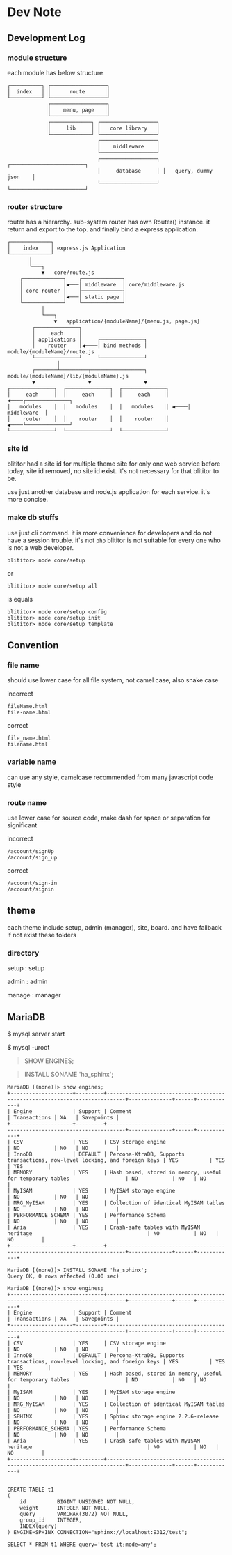 # Dev Note

## Development Log

### module structure

each module has below structure

```
┌──────────┐ ┌──────────────────┐
│  index   │ │      route       │
└──────────┘ └──────────────────┘
             ┌──────────────────┐
             │    menu, page    │
             └──────────────────┘
             ┌─────────────┐ ┌──────────────────┐
             │     lib     │ │   core library   │
             └─────────────┘ └──────────────────┘
                             ┌──────────────────┐
                             │    middleware    │
                             └──────────────────┘
                             ┌──────────────────┐ ┌────────────────────────┐
                             │     database     │ │   query, dummy json    │
                             └──────────────────┘ └────────────────────────┘
```

### router structure

router has a hierarchy. sub-system router has own Router() instance.
it return and export to the top. and finally bind a express application.

```
┌─────────────┐
│    index    │ express.js Application
└─────────────┘
       │
       └───┐
           ▼   core/route.js
    ┌─────────────┐    ┌─────────────┐
    │             │◀───│ middleware  │ core/middleware.js
    │ core router │    ├─────────────┤
    │             │◀───│ static page │
    └─────────────┘    └─────────────┘
           │
           └───┐
               ▼   application/{moduleName}/{menu.js, page.js}
        ┌──────────────┐
        │     each     │
        │ applications │     ┌──────────────┐
        │    router    │◀────│ bind methods │  module/{moduleName}/route.js
        └──────────────┘     └──────────────┘
                │
        ┌───────┴─────────┬─────────────────┐  module/{moduleName}/lib/{moduleName}.js
        ▼                 ▼                 ▼
┌──────────────┐  ┌──────────────┐  ┌──────────────┐
│     each     │  │     each     │  │     each     │ ◀────┌──────────────┐
│   modules    │  │   modules    │  │   modules    │ ◀────│  middleware  │
│    router    │  │    router    │  │    router    │ ◀────└──────────────┘
└──────────────┘  └──────────────┘  └──────────────┘
```

### site id

blititor had a site id for multiple theme site for only one web service before
today, site id removed, no site id exist. it's not necessary for that blititor to be.

use just another database and node.js application for each service.
it's more concise.

### make db stuffs

use just cli command. it is more convenience for developers and do not have a session trouble. it's not `php`
blititor is not suitable for every one who is not a web developer.

```
blititor> node core/setup
```
or
```
blititor> node core/setup all
```
is equals
```
blititor> node core/setup config
blititor> node core/setup init
blititor> node core/setup template
```

## Convention

### file name

should use lower case for all file system, not camel case, also snake case

incorrect

```
fileName.html
file-name.html
```

correct

```
file_name.html
filename.html
```

### variable name

can use any style, camelcase recommended from many javascript code style

### route name

use lower case for source code, make dash for space or separation for significant

incorrect

```
/account/signUp
/account/sign_up
```

correct

```
/account/sign-in
/account/signin
```

## theme

each theme include setup, admin (manager), site, board. and have fallback if not exist these folders

### directory

setup
: setup

admin
: admin

manage
: manager


## MariaDB

$ mysql.server start

$ mysql -uroot

> SHOW ENGINES;

> INSTALL SONAME 'ha_sphinx';

```shell
MariaDB [(none)]> show engines;
+--------------------+---------+----------------------------------------------------------------------------+--------------+------+------------+
| Engine             | Support | Comment                                                                    | Transactions | XA   | Savepoints |
+--------------------+---------+----------------------------------------------------------------------------+--------------+------+------------+
| CSV                | YES     | CSV storage engine                                                         | NO           | NO   | NO         |
| InnoDB             | DEFAULT | Percona-XtraDB, Supports transactions, row-level locking, and foreign keys | YES          | YES  | YES        |
| MEMORY             | YES     | Hash based, stored in memory, useful for temporary tables                  | NO           | NO   | NO         |
| MyISAM             | YES     | MyISAM storage engine                                                      | NO           | NO   | NO         |
| MRG_MyISAM         | YES     | Collection of identical MyISAM tables                                      | NO           | NO   | NO         |
| PERFORMANCE_SCHEMA | YES     | Performance Schema                                                         | NO           | NO   | NO         |
| Aria               | YES     | Crash-safe tables with MyISAM heritage                                     | NO           | NO   | NO         |
+--------------------+---------+----------------------------------------------------------------------------+--------------+------+------------+

MariaDB [(none)]> INSTALL SONAME 'ha_sphinx';
Query OK, 0 rows affected (0.00 sec)

MariaDB [(none)]> show engines;
+--------------------+---------+----------------------------------------------------------------------------+--------------+------+------------+
| Engine             | Support | Comment                                                                    | Transactions | XA   | Savepoints |
+--------------------+---------+----------------------------------------------------------------------------+--------------+------+------------+
| CSV                | YES     | CSV storage engine                                                         | NO           | NO   | NO         |
| InnoDB             | DEFAULT | Percona-XtraDB, Supports transactions, row-level locking, and foreign keys | YES          | YES  | YES        |
| MEMORY             | YES     | Hash based, stored in memory, useful for temporary tables                  | NO           | NO   | NO         |
| MyISAM             | YES     | MyISAM storage engine                                                      | NO           | NO   | NO         |
| MRG_MyISAM         | YES     | Collection of identical MyISAM tables                                      | NO           | NO   | NO         |
| SPHINX             | YES     | Sphinx storage engine 2.2.6-release                                        | NO           | NO   | NO         |
| PERFORMANCE_SCHEMA | YES     | Performance Schema                                                         | NO           | NO   | NO         |
| Aria               | YES     | Crash-safe tables with MyISAM heritage                                     | NO           | NO   | NO         |
+--------------------+---------+----------------------------------------------------------------------------+--------------+------+------------+


CREATE TABLE t1
(
    id          BIGINT UNSIGNED NOT NULL,
    weight      INTEGER NOT NULL,
    query       VARCHAR(3072) NOT NULL,
    group_id    INTEGER,
    INDEX(query)
) ENGINE=SPHINX CONNECTION="sphinx://localhost:9312/test";

SELECT * FROM t1 WHERE query='test it;mode=any';
```